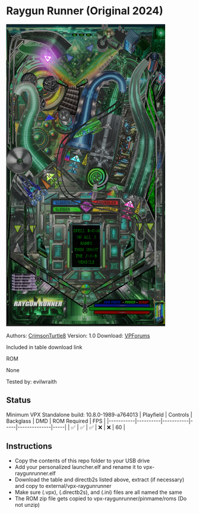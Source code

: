 # Raygun Runner (Original 2024)

![Table Preview](https://github.com/evilwraith/vpx-images/blob/main/vpx-raygunrunner.png)

Authors: [CrimsonTurtle8](https://www.vpforums.org/index.php?showuser=49512)
Version: 1.0
Download: [VPForums](https://www.vpforums.org/index.php?app=downloads&showfile=18551)

Included in table download link

ROM

None

Tested by: evilwraith

## Status 

Minimum VPX Standalone build: 10.8.0-1989-a764013
| Playfield | Controls | Backglass | DMD | ROM Required | FPS | 
|-----------|----------|-----------|-----|--------------|-----|
| :white_check_mark: | :white_check_mark: | :white_check_mark: | :x: | :x: | 60 |

## Instructions

- Copy the contents of this repo folder to your USB drive
- Add your personalized launcher.elf and rename it to vpx-raygunrunner.elf
- Download the table and directb2s listed above, extract (if necessary) and copy to external/vpx-raygunrunner
- Make sure (.vpx), (.directb2s), and (.ini) files are all named the same
- The ROM zip file gets copied to vpx-raygunrunner/pinmame/roms (Do not unzip)